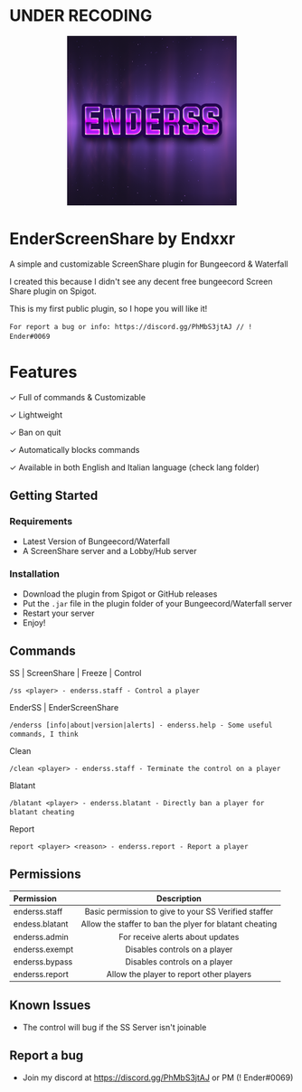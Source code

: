 
# UNDER RECODING

<div align="center">
    <img height="300" src="images/enderss.png" width="300"/>
</div>

# EnderScreenShare by Endxxr
A simple and customizable ScreenShare plugin for Bungeecord &amp; Waterfall

I created this because I didn't see any decent free bungeecord Screen Share plugin on Spigot.

This is my first public plugin, so I hope you will like it!


`For report a bug or info: https://discord.gg/PhMbS3jtAJ // ! Ender#0069`

# Features
 ✓ Full of commands & Customizable

✓ Lightweight

✓ Ban on quit

✓ Automatically blocks commands 

✓ Available in both English and Italian language (check lang folder)

## Getting Started

### Requirements
- Latest Version of Bungeecord/Waterfall
- A ScreenShare server and a Lobby/Hub server

### Installation
- Download the plugin from Spigot or GitHub releases 
- Put the ```.jar``` file in the plugin folder of your Bungeecord/Waterfall server 
- Restart your server
- Enjoy!

## Commands
SS | ScreenShare | Freeze | Control
````
/ss <player> - enderss.staff - Control a player
````
EnderSS | EnderScreenShare
````
/enderss [info|about|version|alerts] - enderss.help - Some useful commands, I think
````
Clean
````
/clean <player> - enderss.staff - Terminate the control on a player
````
Blatant
````
/blatant <player> - enderss.blatant - Directly ban a player for blatant cheating
````
Report
````
report <player> <reason> - enderss.report - Report a player 
````

## Permissions
| Permission     |                       Description                       |
|:---------------|:-------------------------------------------------------:|
| enderss.staff  |  Basic permission to give to your SS Verified staffer   |
| endess.blatant | Allow the staffer to ban the plyer for blatant cheating |
| enderss.admin  |            For receive alerts about updates             |
| enderss.exempt |              Disables controls on a player              |
| enderss.bypass |              Disables controls on a player              |
| enderss.report       |         Allow the player to report other players          |


## Known Issues
- The control will bug if the SS Server isn't joinable

## Report a bug
- Join my discord at https://discord.gg/PhMbS3jtAJ or PM (! Ender#0069)

